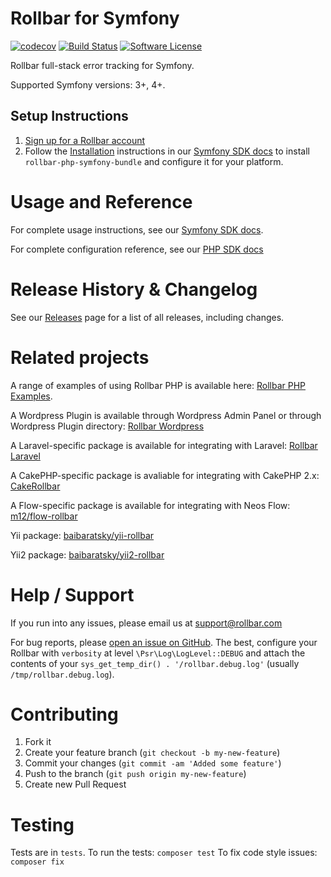# Rollbar for Symfony
[![codecov](https://codecov.io/gh/rollbar/rollbar-php-symfony3-bundle/branch/master/graph/badge.svg)](https://codecov.io/gh/rollbar/rollbar-php-symfony3-bundle)
[![Build Status](https://travis-ci.org/rollbar/rollbar-php-symfony3-bundle.svg?branch=master)](https://travis-ci.org/rollbar/rollbar-php-symfony3-bundle)
[![Software License](https://img.shields.io/badge/license-MIT-brightgreen.svg?style=flat-square)](LICENSE)

Rollbar full-stack error tracking for Symfony.

Supported Symfony versions: 3+, 4+.

## Setup Instructions
1. [Sign up for a Rollbar account](https://rollbar.com/signup)
2. Follow the [Installation](https://docs.rollbar.com/v1.0.0/docs/symfony#section-installation) instructions in our [Symfony SDK docs](https://docs.rollbar.com/docs/symfony) to install `rollbar-php-symfony-bundle` and configure it for your platform.

# Usage and Reference

For complete usage instructions, see our [Symfony SDK docs](https://docs.rollbar.com/docs/symfony).

For complete configuration reference, see our [PHP SDK docs](https://docs.rollbar.com/v1.0.0/docs/php#section-configuration-reference)

# Release History & Changelog

See our [Releases](https://github.com/rollbar/rollbar-php-symfony3-bundle/releases) page for a list of all releases, including changes.

# Related projects

A range of examples of using Rollbar PHP is available here: [Rollbar PHP Examples](https://github.com/rollbar/rollbar-php-examples).

A Wordpress Plugin is available through Wordpress Admin Panel or through Wordpress Plugin directory: [Rollbar Wordpress](https://wordpress.org/plugins/rollbar/)

A Laravel-specific package is available for integrating with Laravel: [Rollbar Laravel](https://github.com/rollbar/rollbar-php-laravel)

A CakePHP-specific package is avaliable for integrating with CakePHP 2.x:
[CakeRollbar](https://github.com/tranfuga25s/CakeRollbar)

A Flow-specific package is available for integrating with Neos Flow: [m12/flow-rollbar](https://packagist.org/packages/m12/flow-rollbar)

Yii package: [baibaratsky/yii-rollbar](https://github.com/baibaratsky/yii-rollbar)

Yii2 package: [baibaratsky/yii2-rollbar](https://github.com/baibaratsky/yii2-rollbar)

# Help / Support

If you run into any issues, please email us at [support@rollbar.com](mailto:support@rollbar.com)

For bug reports, please [open an issue on GitHub](https://github.com/rollbar/rollbar-php-symfony3-bundle/issues/new).
The best, configure your Rollbar with `verbosity` at level `\Psr\Log\LogLevel::DEBUG` and attach
the contents of your `sys_get_temp_dir() . '/rollbar.debug.log'` (usually `/tmp/rollbar.debug.log`).

# Contributing

1. Fork it
2. Create your feature branch (`git checkout -b my-new-feature`)
3. Commit your changes (`git commit -am 'Added some feature'`)
4. Push to the branch (`git push origin my-new-feature`)
5. Create new Pull Request

# Testing
Tests are in `tests`.
To run the tests: `composer test`
To fix code style issues: `composer fix`
